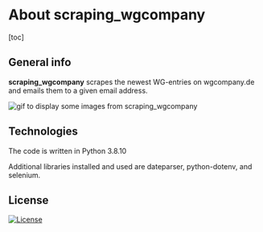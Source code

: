 # About scraping_wgcompany

[toc]



## General info
**scraping_wgcompany** scrapes the newest WG-entries on wgcompany.de and emails them to a given email address.


<img src="grail_upload.gif" alt="gif to display some images from scraping_wgcompany">



## Technologies

The code is written in Python 3.8.10

Additional libraries installed and used are dateparser, python-dotenv, and selenium.



## License
[![License](http://img.shields.io/:license-mit-blue.svg?style=flat-square)](http://badges.mit-license.org)

<!-- TODO: hier die Versionsnummern der libraries hinschreiben



## Create .exe-file for Windows OS

`cd` into dir `GRAIL_upload`. Use PyInstaller to create one single file:

```
pyinstaller -F -w --icon=icon31.ico --name 'GRAIL_upload' gui.py
```

With target:

```
TARGET=charite pyinstaller -F -w --icon=../icon31.ico --name 'GRAIL_upload' gui.py
```

Use PyInstaller to create several files:

```
pyinstaller -w --icon=../icon31.ico --name 'GRAIL_upload' gui.py
```

If you are on a Windows computer you get a file called `GRAIL_upload.exe`.


